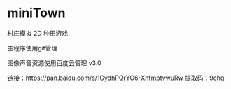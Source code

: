 # miniTown

村庄模拟
2D 种田游戏
 
主程序使用git管理  

图像声音资源使用百度云管理  v3.0

链接：https://pan.baidu.com/s/1GydhPQrYO6-XnfmptvwuRw 
提取码：9chq
